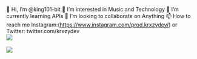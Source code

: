 👋 Hi, I’m @king101-bit
👀 I’m interested in Music and Technology
🌱 I’m currently learning APIs
💞️ I’m looking to collaborate on Anything
📫 How to reach me Instagram:(https://www.instagram.com/prod.krxzydev/) or Twitter: twitter.com/krxzydev
<br>
<a href="https://github.com/king101-bit/github-readme-stats">
  <img align="center" src="https://github-readme-stats.vercel.app/api?username=king101-bit&show_icons=true&theme=radical" />
</a>
<br>
<br>
<a href="https://github.com/king101-bit/Ayoba-Redesign">
  <img align="center" src="https://github-readme-stats.vercel.app/api/top-langs/?username=king101-bit&layout=compact" />
</a>
